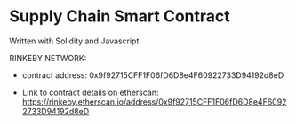# Supply Chain Smart Contract

Written with Solidity and Javascript


RINKEBY NETWORK:
 - contract address: 0x9f92715CFF1F06fD6D8e4F60922733D94192d8eD

 - Link to contract details on etherscan: https://rinkeby.etherscan.io/address/0x9f92715CFF1F06fD6D8e4F60922733D94192d8eD
